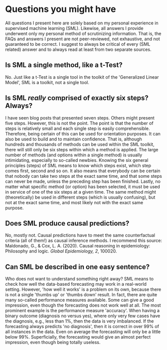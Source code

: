 # Questions you might have

All questions I present here are solely based on my personal experience in supervised machine learning (SML). Likewise, all answers I provide underwent only my personal method of scrutinizing information. That is, the FAQs and answers I present are not peer-reviewed, not exhaustive, and not guaranteed to be correct. I suggest to always be critical of every (SML related) answer and to always read at least from two separate sources.

## Is SML a single method, like a t-Test?
No. Just like a t-Test is a single tool in the toolkit of the 'Generalized Linear Model', SML is a toolkit, not a single tool.

## Is SML *really* comprised of exactly six steps? Always?
I have seen blog posts that presented seven steps. Others might present five steps. However, this is not the point. The point is that the number of steps is relatively small and each single step is easily comprehensible. Therefore, being certain of this can be used for orientation purposes. It can also be used to build and to maintain confidence. That is, although hundreds and thousands of methods can be used within the SML toolkit, there will still only be six steps within which a method is applied. The large number of methods (and options within a single method) is usually intimidating, especially to so-called newbies. Knowing the six general principles (steps) of SML means to know which steps exist, which step comes first, second and so on. It also means that everybody can be certain that nobody can take two steps at the exact same time, and that some steps can never be made, unless the preceding step has been finished. Lastly, no matter what specific method (or option) has been selected, it must be used in service of one of the six steps at a given time. The same method might (theoretically) be used in different steps (which is usually confusing), but not at the exact same time, and most likely not with the exact same purpose.

## Does SML produce causal predictions?
No, mostly not. Causal predictions have to meet the same counterfactual criteria (all of them!) as causal inference methods. I recommend this source: 
Maldonado, G., & Cox, L. A. (2020). Causal reasoning in epidemiology: Philosophy and logic. *Global Epidemiology, 2*, 100020.

## Can SML be described in one easy sentence?
Who does not want to understand something right away? SML means to check how well the data-based forecasting may work in a real-world setting. However, 'how well it works' is a problem on its own, because there is not a single 'thumbs up' or 'thumbs down' result. In fact, there are quite many so-called performance measures available. Some can give a good impression, even though the forecasting does not work well at all. The most prominent example is the performance measure 'accuracy'. When having a binary outcome (diagnosis no versus yes), where only very few cases have the diagnosis, e.g., less than 1%, then the data is very imbalanced. If the forecasting always predicts 'no diagnosis', then it is correct in over 99% of all instances in the data. Even on average the forecasting will only be a little below 99%. Superficially, the forecasting would give an almost perfect impression, even though being totally useless.
